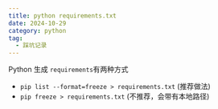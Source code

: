 ```yaml
---
title: python requirements.txt
date: 2024-10-29
category: python
tag:
  - 踩坑记录
---
```


Python 生成 ```requirements```有两种方式

+ ```pip list --format=freeze > requirements.txt``` (推荐做法)
+ ```pip freeze > requirements.txt``` (不推荐，会带有本地路径)
